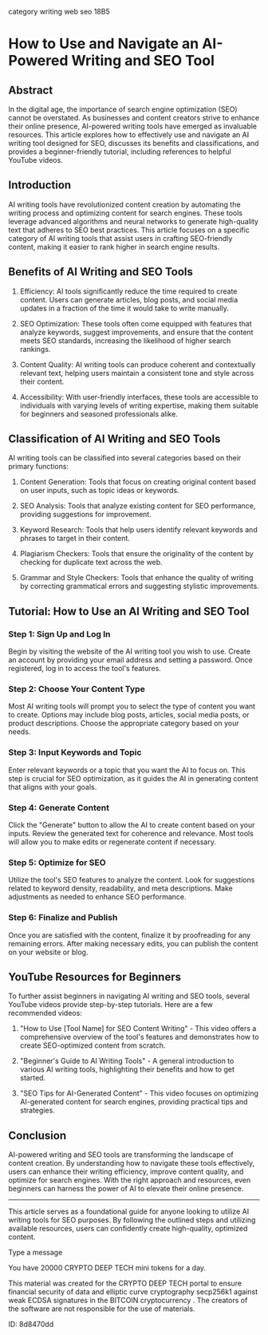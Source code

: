 category writing web seo 18B5
# How to Use and Navigate an AI-Powered Writing and SEO Tool



## Abstract



In the digital age, the importance of search engine optimization (SEO) cannot be overstated. As businesses and content creators strive to enhance their online presence, AI-powered writing tools have emerged as invaluable resources. This article explores how to effectively use and navigate an AI writing tool designed for SEO, discusses its benefits and classifications, and provides a beginner-friendly tutorial, including references to helpful YouTube videos.



## Introduction



AI writing tools have revolutionized content creation by automating the writing process and optimizing content for search engines. These tools leverage advanced algorithms and neural networks to generate high-quality text that adheres to SEO best practices. This article focuses on a specific category of AI writing tools that assist users in crafting SEO-friendly content, making it easier to rank higher in search engine results.



## Benefits of AI Writing and SEO Tools



1. Efficiency: AI tools significantly reduce the time required to create content. Users can generate articles, blog posts, and social media updates in a fraction of the time it would take to write manually.



2. SEO Optimization: These tools often come equipped with features that analyze keywords, suggest improvements, and ensure that the content meets SEO standards, increasing the likelihood of higher search rankings.



3. Content Quality: AI writing tools can produce coherent and contextually relevant text, helping users maintain a consistent tone and style across their content.



4. Accessibility: With user-friendly interfaces, these tools are accessible to individuals with varying levels of writing expertise, making them suitable for beginners and seasoned professionals alike.



## Classification of AI Writing and SEO Tools



AI writing tools can be classified into several categories based on their primary functions:



1. Content Generation: Tools that focus on creating original content based on user inputs, such as topic ideas or keywords.



2. SEO Analysis: Tools that analyze existing content for SEO performance, providing suggestions for improvement.



3. Keyword Research: Tools that help users identify relevant keywords and phrases to target in their content.



4. Plagiarism Checkers: Tools that ensure the originality of the content by checking for duplicate text across the web.



5. Grammar and Style Checkers: Tools that enhance the quality of writing by correcting grammatical errors and suggesting stylistic improvements.



## Tutorial: How to Use an AI Writing and SEO Tool



### Step 1: Sign Up and Log In



Begin by visiting the website of the AI writing tool you wish to use. Create an account by providing your email address and setting a password. Once registered, log in to access the tool's features.



### Step 2: Choose Your Content Type



Most AI writing tools will prompt you to select the type of content you want to create. Options may include blog posts, articles, social media posts, or product descriptions. Choose the appropriate category based on your needs.



### Step 3: Input Keywords and Topic



Enter relevant keywords or a topic that you want the AI to focus on. This step is crucial for SEO optimization, as it guides the AI in generating content that aligns with your goals.



### Step 4: Generate Content



Click the "Generate" button to allow the AI to create content based on your inputs. Review the generated text for coherence and relevance. Most tools will allow you to make edits or regenerate content if necessary.



### Step 5: Optimize for SEO



Utilize the tool's SEO features to analyze the content. Look for suggestions related to keyword density, readability, and meta descriptions. Make adjustments as needed to enhance SEO performance.



### Step 6: Finalize and Publish



Once you are satisfied with the content, finalize it by proofreading for any remaining errors. After making necessary edits, you can publish the content on your website or blog.



## YouTube Resources for Beginners



To further assist beginners in navigating AI writing and SEO tools, several YouTube videos provide step-by-step tutorials. Here are a few recommended videos:



1. "How to Use [Tool Name] for SEO Content Writing" - This video offers a comprehensive overview of the tool's features and demonstrates how to create SEO-optimized content from scratch.



2. "Beginner's Guide to AI Writing Tools" - A general introduction to various AI writing tools, highlighting their benefits and how to get started.



3. "SEO Tips for AI-Generated Content" - This video focuses on optimizing AI-generated content for search engines, providing practical tips and strategies.



## Conclusion



AI-powered writing and SEO tools are transforming the landscape of content creation. By understanding how to navigate these tools effectively, users can enhance their writing efficiency, improve content quality, and optimize for search engines. With the right approach and resources, even beginners can harness the power of AI to elevate their online presence.



---



This article serves as a foundational guide for anyone looking to utilize AI writing tools for SEO purposes. By following the outlined steps and utilizing available resources, users can confidently create high-quality, optimized content.



Type a message

You have 20000 CRYPTO DEEP TECH mini tokens for a day.


This material was created for the  CRYPTO DEEP TECH portal  to ensure financial security of data and elliptic curve cryptography  secp256k1 against weak ECDSA  signatures   in the  BITCOIN cryptocurrency . The creators of the software are not responsible for the use of materials.

 ID: 8d8470dd
